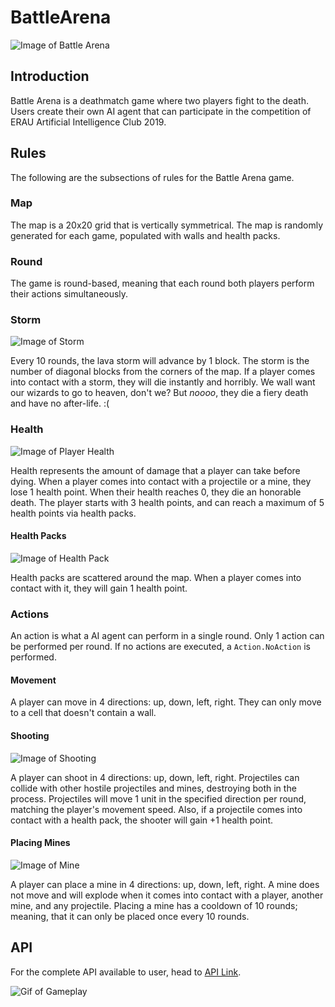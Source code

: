 # BattleArena
 
 ![Image of Battle Arena](https://cdn.discordapp.com/attachments/503002454418259968/633374772906033191/Screen_Shot_2019-10-14_at_2.33.14_PM.png)
 
## Introduction

Battle Arena is a deathmatch game where two players fight to the death. Users create their own AI agent that can participate in the competition of ERAU Artificial Intelligence Club 2019.
 
## Rules
The following are the subsections of rules for the Battle Arena game.

### Map
The map is a 20x20 grid that is vertically symmetrical. The map is randomly generated for each game, populated with walls and health packs.

### Round
The game is round-based, meaning that each round both players perform their actions simultaneously.

### Storm

![Image of Storm](https://media.discordapp.net/attachments/503002454418259968/633375622206586881/Screen_Shot_2019-10-14_at_2.48.13_PM.png)

Every 10 rounds, the lava storm will advance by 1 block. The storm is the number of diagonal blocks from the corners of the map.
If a player comes into contact with a storm, they will die instantly and horribly. We wall want our wizards to go to heaven, don't we? But <i>noooo</i>, they die a fiery death and have no after-life. :(

### Health
![Image of Player Health](https://cdn.discordapp.com/attachments/503002454418259968/633381253432999945/pic2.PNG)

Health represents the amount of damage that a player can take before dying. When a player comes into contact with a projectile or a mine, they lose 1 health point. When their health reaches 0, they die an honorable death. The player starts with 3 health points, and can reach a maximum of 5 health points via health packs.

#### Health Packs
![Image of Health Pack](https://cdn.discordapp.com/attachments/503002454418259968/633375649586872349/Screen_Shot_2019-10-14_at_2.48.21_PM.png)

Health packs are scattered around the map. When a player comes into contact with it, they will gain 1 health point.

### Actions
An action is what a AI agent can perform in a single round. Only 1 action can be performed per round. If no actions are executed, a <code>Action.NoAction</code> is performed.

#### Movement
A player can move in 4 directions: up, down, left, right. They can only move to a cell that doesn't contain a wall.

#### Shooting
![Image of Shooting](https://cdn.discordapp.com/attachments/503002454418259968/633380728826232840/piccccccccccccc.PNG)

A player can shoot in 4 directions: up, down, left, right. Projectiles can collide with other hostile projectiles and mines, destroying both in the process. Projectiles will move 1 unit in the specified direction per round, matching the player's movement speed. Also, if a projectile comes into contact with a health pack, the shooter will gain +1 health point.

#### Placing Mines
![Image of Mine](https://cdn.discordapp.com/attachments/503002454418259968/633378425783975937/Screen_Shot_2019-10-14_at_2.59.35_PM.png)

A player can place a mine in 4 directions: up, down, left, right. A mine does not move and will explode when it comes into contact with a player, another mine, and any projectile. Placing a mine has a cooldown of 10 rounds; meaning, that it can only be placed once every 10 rounds.

## API
For the complete API available to user, head to [API Link](https://sanavesa.github.io).

![Gif of Gameplay](https://gyazo.com/2abe01f0f72c68019883cb91073574c2)

